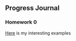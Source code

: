 ## Progress Journal

### Homework 0

[Here](files/example_homework_0.html) is my interesting examples
